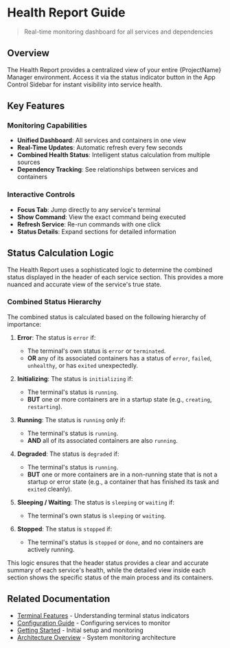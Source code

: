 # Health Report Guide

> Real-time monitoring dashboard for all services and dependencies

## Overview

The Health Report provides a centralized view of your entire {ProjectName} Manager environment. Access it via the status indicator button in the App Control Sidebar for instant visibility into service health.

## Key Features

### Monitoring Capabilities
- **Unified Dashboard**: All services and containers in one view
- **Real-Time Updates**: Automatic refresh every few seconds
- **Combined Health Status**: Intelligent status calculation from multiple sources
- **Dependency Tracking**: See relationships between services and containers

### Interactive Controls
- **Focus Tab**: Jump directly to any service's terminal
- **Show Command**: View the exact command being executed
- **Refresh Service**: Re-run commands with one click
- **Status Details**: Expand sections for detailed information

## Status Calculation Logic

The Health Report uses a sophisticated logic to determine the combined status displayed in the header of each service section. This provides a more nuanced and accurate view of the service's true state.

### Combined Status Hierarchy

The combined status is calculated based on the following hierarchy of importance:

1.  **Error**: The status is `error` if:
    - The terminal's own status is `error` or `terminated`.
    - **OR** any of its associated containers has a status of `error`, `failed`, `unhealthy`, or has `exited` unexpectedly.

2.  **Initializing**: The status is `initializing` if:
    - The terminal's status is `running`.
    - **BUT** one or more containers are in a startup state (e.g., `creating`, `restarting`).

3.  **Running**: The status is `running` only if:
    - The terminal's status is `running`.
    - **AND** all of its associated containers are also `running`.

4.  **Degraded**: The status is `degraded` if:
    - The terminal's status is `running`.
    - **BUT** one or more containers are in a non-running state that is not a startup or error state (e.g., a container that has finished its task and `exited` cleanly).

5.  **Sleeping / Waiting**: The status is `sleeping` or `waiting` if:
    - The terminal's own status is `sleeping` or `waiting`.

6.  **Stopped**: The status is `stopped` if:
    - The terminal's status is `stopped` or `done`, and no containers are actively running.

This logic ensures that the header status provides a clear and accurate summary of each service's health, while the detailed view inside each section shows the specific status of the main process and its containers.

## Related Documentation

- [Terminal Features](terminal-features.md) - Understanding terminal status indicators
- [Configuration Guide](configuration-guide.md) - Configuring services to monitor
- [Getting Started](getting-started.md) - Initial setup and monitoring
- [Architecture Overview](architecture-overview.md) - System monitoring architecture 